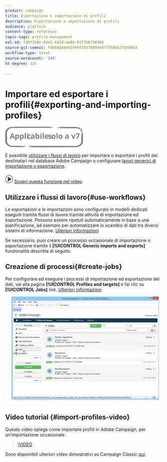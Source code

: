 ```yaml
---
product: campaign
title: Esportazione e importazione di profili
description: Esportazione e importazione di profili
audience: platform
content-type: reference
topic-tags: profile-management
exl-id: fd0f7b6e-84e1-442d-ae88-817fb6758d64
source-git-commit: fdb840a9e6349f074378899e07f794b62fb5b054
workflow-type: tm+mt
source-wordcount: '145'
ht-degree: 31%

---
```


# Importare ed esportare i profili{#exporting-and-importing-profiles}

![](../../assets/v7-only.svg)

È possibile [utilizzare i flussi di lavoro](#use-workflows) per importare o esportare i profili dei destinatari nel database Adobe Campaign o configurare [lavori generici di importazione o esportazione](#create-jobs).

![](assets/do-not-localize/how-to-video.png) [Scopri questa funzione nel video](#import-profiles-video)

## Utilizzare i flussi di lavoro{#use-workflows}

Le esportazioni e le importazioni sono configurate in modelli dedicati eseguiti tramite flussi di lavoro tramite attività di importazione ed esportazione. Possono essere ripetuti automaticamente in base a una pianificazione, ad esempio per automatizzare lo scambio di dati tra diversi sistemi di informazione. [Ulteriori informazioni](../../platform/using/import-export-workflows.md#best-practices-when-importing-data)

Se necessario, puoi creare un processo occasionale di importazione o esportazione tramite il **[!UICONTROL Generic imports and exports]** funzionalità descritta di seguito.

## Creazione di processi{#create-jobs}

Per configurare ed eseguire i processi di importazione ed esportazione dei dati, vai alla pagina **[!UICONTROL Profiles and targets]** e fai clic su **[!UICONTROL Jobs]** link. [Ulteriori informazioni](../../platform/using/about-generic-imports-exports.md)

![](assets/s_ncs_user_interface_import_link.png)


## Video tutorial {#import-profiles-video}

Questo video spiega come importare profili in Adobe Campaign, per un’importazione occasionale.

>[!VIDEO](https://video.tv.adobe.com/v/25608?quality=12)

Sono disponibili ulteriori video dimostrativi su Campaign Classic [qui](https://experienceleague.adobe.com/docs/campaign-classic-learn/tutorials/overview.html?lang=it).
